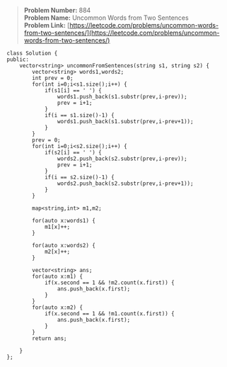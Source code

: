 > **Problem Number:** 884 <br>
> **Problem Name:** Uncommon Words from Two Sentences <br>
> **Problem Link:** [https://leetcode.com/problems/uncommon-words-from-two-sentences/](https://leetcode.com/problems/uncommon-words-from-two-sentences/) <br>

    class Solution {
    public:
        vector<string> uncommonFromSentences(string s1, string s2) {
            vector<string> words1,words2;
            int prev = 0;
            for(int i=0;i<s1.size();i++) {
                if(s1[i] == ' ') {
                    words1.push_back(s1.substr(prev,i-prev));
                    prev = i+1;
                }
                if(i == s1.size()-1) {
                    words1.push_back(s1.substr(prev,i-prev+1));
                }
            }
            prev = 0;
            for(int i=0;i<s2.size();i++) {
                if(s2[i] == ' ') {
                    words2.push_back(s2.substr(prev,i-prev));
                    prev = i+1;
                }
                if(i == s2.size()-1) {
                    words2.push_back(s2.substr(prev,i-prev+1));
                }
            }

            map<string,int> m1,m2;

            for(auto x:words1) {
                m1[x]++;
            }
            
            for(auto x:words2) {
                m2[x]++;
            }
            
            vector<string> ans;
            for(auto x:m1) {
                if(x.second == 1 && !m2.count(x.first)) {
                    ans.push_back(x.first);
                }
            }
            for(auto x:m2) {
                if(x.second == 1 && !m1.count(x.first)) {
                    ans.push_back(x.first);
                }
            }
            return ans;

        }
    };